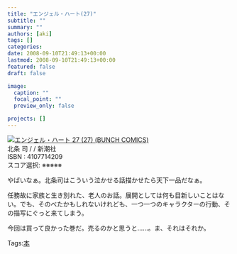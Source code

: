 ```yaml
---
title: "エンジェル・ハート(27)"
subtitle: ""
summary: ""
authors: [aki]
tags: []
categories: 
date: 2008-09-10T21:49:13+00:00
lastmod: 2008-09-10T21:49:13+00:00
featured: false
draft: false

image:
  caption: ""
  focal_point: ""
  preview_only: false

projects: []
---
```

![](https://ecx.images-amazon.com/images/I/51zZTyM4gmL._SL160_.jpg)[エンジェル・ハート 27 (27) (BUNCH COMICS)](http://item.excite.co.jp/detail/ASIN_4107714209)  
北条 司 / / 新潮社  
ISBN : 4107714209  
スコア選択: ※※※※※  
  
やばいなぁ。北条司はこういう泣かせる話描かせたら天下一品だなぁ。  
  
任務故に家族と生き別れた、老人のお話。展開としては何も目新しいことはない。でも、そのべたかもしれないけれども、一つ一つのキャラクターの行動、その描写にぐっと来てしまう。  
  
今回は買って良かった巻だ。売るのかと思うと……。ま、それはそれか。

Tags:[本](http://mrk0369.exblog.jp/tags/%E6%9C%AC/) 

